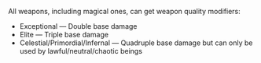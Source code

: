All weapons, including magical ones, can get weapon quality modifiers:
- Exceptional — Double base damage
- Elite — Triple base damage
- Celestial/Primordial/Infernal — Quadruple base damage but can only be used by lawful/neutral/chaotic beings